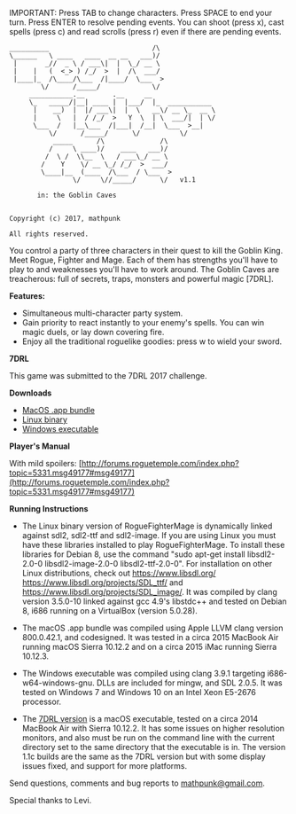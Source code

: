 IMPORTANT: Press TAB to change characters. Press SPACE to end your turn. Press ENTER to resolve pending events. You can shoot (press x), cast spells (press c) and read scrolls (press r) even if there are pending events.

```
__________                          /\              
\______   \ ____   ____  __ __   ___)/              
 |       _//  _ \ / ___\|  |  \_/ __ \              
 |    |   (  <_> ) /_/  >  |  /\  ___/              
 |____|_  /\____/\___  /|____/  \___  >             
        \/      /_____/             \/              
     ___________.__       .__     __                
     \_   _____/|__| ____ |  |___/  |_  ___________ 
      |    __)  |  |/ ___\|  |  \   __\/ __ \_  __ \
      |     \   |  / /_/  >   Y  \  | \  ___/|  | \/
      \___  /   |__\___  /|___|  /__|  \___  >__|   
          \/      /_____/      \/          \/       
           _____      /\              /\            
          /     \ ____)/    ____   ___)/            
         /  \ /  \\__  \   / ___\_/ __ \            
        /    Y    \/ __ \_/ /_/  >  ___/            
        \____|__  (____  /\___  / \___  >           
                \/     \//_____/      \/   v1.1
                
       in: the Goblin Caves
       
       
Copyright (c) 2017, mathpunk

All rights reserved.
```
You control a party of three characters in their quest to kill the Goblin King. Meet Rogue, Fighter and Mage. Each of them has strengths you'll have to play to and weaknesses you'll have to work around. The Goblin Caves are treacherous: full of secrets, traps, monsters and powerful magic [7DRL].

**Features:**

- Simultaneous multi-character party system.
- Gain priority to react instantly to your enemy's spells. You can win magic duels, or lay down covering fire.
- Enjoy all the traditional roguelike goodies: press w to wield your sword.

**7DRL**

This game was submitted to the 7DRL 2017 challenge.

**Downloads**

- [MacOS .app bundle](https://github.com/RogueFighterMage/RogueFighterMage/blob/master/RogueFighterMage-mac-1.1c.zip?raw=true)
- [Linux binary](https://github.com/RogueFighterMage/RogueFighterMage/blob/master/RogueFighterMage-linux-1.1c.zip?raw=true)
- [Windows executable](https://github.com/RogueFighterMage/RogueFighterMage/blob/master/RogueFighterMage-windows-1.1c.zip?raw=true)

**Player's Manual**

With mild spoilers: [http://forums.roguetemple.com/index.php?topic=5331.msg49177#msg49177](http://forums.roguetemple.com/index.php?topic=5331.msg49177#msg49177)

**Running Instructions**

- The Linux binary version of RogueFighterMage is dynamically linked against sdl2, sdl2-ttf and sdl2-image. If you are using Linux you must have these libraries installed to play RogueFighterMage. To install these libraries for Debian 8, use the command "sudo apt-get install libsdl2-2.0-0 libsdl2-image-2.0-0 libsdl2-ttf-2.0-0". For installation on other Linux distributions, check out https://www.libsdl.org/ https://www.libsdl.org/projects/SDL_ttf/ and https://www.libsdl.org/projects/SDL_image/. It was compiled by clang version 3.5.0-10 linked against gcc 4.9's libstdc++ and tested on Debian 8, i686 running on a VirtualBox (version 5.0.28).

- The macOS .app bundle was compiled using Apple LLVM clang version 800.0.42.1, and codesigned. It was tested in a circa 2015 MacBook Air running macOS Sierra 10.12.2 and on a circa 2015 iMac running Sierra 10.12.3.

- The Windows executable was compiled using clang 3.9.1 targeting i686-w64-windows-gnu. DLLs are included for mingw, and SDL 2.0.5. It was tested on Windows 7 and Windows 10 on an Intel Xeon E5-2676 processor.

- The [7DRL version](https://github.com/RogueFighterMage/RogueFighterMage/blob/50eb315ec5cc3f64afa3df7798d5ef64a66a3093/RogueFighterMage-1.1.zip) is a macOS executable, tested on a circa 2014 MacBook Air with Sierra 10.12.2. It has some issues on higher resolution monitors, and also must be run on the command line with the current directory set to the same directory that the executable is in. The version 1.1c builds are the same as the 7DRL version but with some display issues fixed, and support for more platforms.

Send questions, comments and bug reports to [mathpunk@gmail.com](mailto://mathpunk@gmail.com).

Special thanks to Levi.
